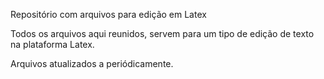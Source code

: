 Repositório com arquivos para edição em Latex

Todos os arquivos aqui reunidos, servem para um tipo de edição de texto na plataforma Latex.

Arquivos atualizados a periódicamente.

